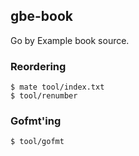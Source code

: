 ## gbe-book

Go by Example book source.


### Reordering

```console
$ mate tool/index.txt
$ tool/renumber
```


### Gofmt'ing

```console
$ tool/gofmt
```

